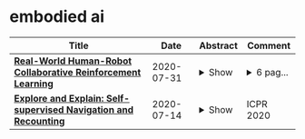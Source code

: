 # embodied ai

| **Title** | **Date** | **Abstract** | **Comment** |
| --- | --- | --- | --- |
| **[Real-World Human-Robot Collaborative Reinforcement Learning](http://arxiv.org/abs/2003.01156v2)** | 2020-07-31 | <details><summary>Show</summary><p>The intuitive collaboration of humans and intelligent robots (embodied AI) in the real-world is an essential objective for many desirable applications of robotics. Whilst there is much research regarding explicit communication, we focus on how humans and robots interact implicitly, on motor adaptation level. We present a real-world setup of a human-robot collaborative maze game, designed to be non-trivial and only solvable through collaboration, by limiting the actions to rotations of two orthogonal axes, and assigning each axes to one player. This results in neither the human nor the agent being able to solve the game on their own. We use deep reinforcement learning for the control of the robotic agent, and achieve results within 30 minutes of real-world play, without any type of pre-training. We then use this setup to perform systematic experiments on human/agent behaviour and adaptation when co-learning a policy for the collaborative game. We present results on how co-policy learning occurs over time between the human and the robotic agent resulting in each participant's agent serving as a representation of how they would play the game. This allows us to relate a person's success when playing with different agents than their own, by comparing the policy of the agent with that of their own agent.</p></details> | <details><summary>6 pag...</summary><p>6 pages - accepted at IROS2020</p></details> |
| **[Explore and Explain: Self-supervised Navigation and Recounting](http://arxiv.org/abs/2007.07268v1)** | 2020-07-14 | <details><summary>Show</summary><p>Embodied AI has been recently gaining attention as it aims to foster the development of autonomous and intelligent agents. In this paper, we devise a novel embodied setting in which an agent needs to explore a previously unknown environment while recounting what it sees during the path. In this context, the agent needs to navigate the environment driven by an exploration goal, select proper moments for description, and output natural language descriptions of relevant objects and scenes. Our model integrates a novel self-supervised exploration module with penalty, and a fully-attentive captioning model for explanation. Also, we investigate different policies for selecting proper moments for explanation, driven by information coming from both the environment and the navigation. Experiments are conducted on photorealistic environments from the Matterport3D dataset and investigate the navigation and explanation capabilities of the agent as well as the role of their interactions.</p></details> | ICPR 2020 |